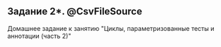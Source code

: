 ## Задание 2*. @CsvFileSource
Домашнее задание к занятию "Циклы, параметризованные тесты и аннотации (часть 2)"